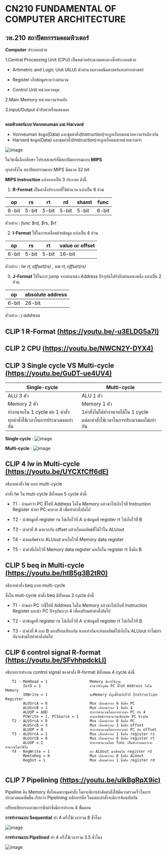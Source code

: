 # CN210 FUNDAMENTAL OF COMPUTER ARCHITECTURE
## วพ.210 สถาปัตยกรรมคอมพิวเตอร์

**Computer** ประกอบด้วย

1.Central Processing Unit (CPU) เป็นหน่วยประมวลผลกลางซึ่งประกอบด้วย 

  * Artimetric and Logic Unit (ALU) ตัวคำนวนทางคณิตศาสตร์และตรรกศาสตร์  
  
  * Register เก็บข้อมูลระหว่างคำนวน
  
  * Control Unit หน่วยควบคุม
  
2.Main Memory หน่วยความจำหลัก

3.Input/Output ตัวรับค่าหรือแสดงผล

## 

**คอมพิวเตอร์แบบ Vonneuman และ Harvard**
 * Vonneuman ข้อมูล(Data) และชุดคำสั่ง(Instruction)จะถูกเก็บบนหน่วยความจำเดียวกัน
 * Harvard ข้อมูล(Data) และชุดคำสั่ง(Instruction)จะถูกเก็บคนละหน่วยความจำ
 
![image](https://user-images.githubusercontent.com/60430433/80482284-25209b80-897e-11ea-99e6-959c60e733a3.jpeg)

ในวิชานี้เลือกศึกษา โปรเซสเซอร์ที่มีสถาปัตยกรรมแบบ **MIPS**

ทุกคำสั่งใน สถาปัตยกรรมแบบ MIPS มีขนาด 32 bit

**MIPS Instruction** แบ่งออกเป็น 3 ประเภท ดังนี้

1. **R-Format** เป็นคำสั่งประเภทที่ใช้คำนวน แบ่งเป็น 6 ส่วน

|op | rs | rt | rd | shamt | func |
|---|---|---|---|---|---|
|6-bit|5-bit|5-bit|5-bit|5-bit|6-bit|

ตัวอย่าง : *func $rd, $rs, $rt*

2. **I-Format** ใช้ในการเคลื่อนย้ายข้อมูล แบ่งเป็น 4 ส่วน 

|op | rs | rt | value or offset |
|---|---|---|---|
|6-bit|5-bit|5-bit|16-bit|

ตัวอย่าง : *lw $rt, offset($rs)* , *sw $rt, offset($rs)*

3. **J-Format** ใช้ในการ jump จากตำแหน่ง Address ปัจจุบันไปยังอีกตำแหน่งหนึ่ง แบ่งเป็น 2 ส่วน 
   
|op | absolute address |
|---|---|
|6-bit|26-bit|

ตัวอย่าง : *j address*


## **CLIP 1 R-Format** [(https://youtu.be/-u3ELDG5a7I)](https://youtu.be/-u3ELDG5a7I) 


## **CLIP 2 CPU** [(https://youtu.be/NWCN2Y-DYX4)](https://youtu.be/NWCN2Y-DYX4) 



## **CLIP 3 Single cycle VS Multi-cycle** [(https://youtu.be/GuDT-ue4UV4)](https://youtu.be/GuDT-ue4UV4) 

| Single-cycle | Multi-cycle |
| --- | --- |
| ALU 3 ตัว | ALU 1 ตัว |
| Memory 2 ตัว | Memory 1 ตัว |
| ทำงานจบใน 1 cycle ต่อ 1 คำสั่ง | 1คำสั่งไม่ได้ทำงานจบได้ใน 1 cycle |
| ทุกคำสั่งใช้เวลาในการประมวลผลเท่ากัน | แต่ละคำสั่งใช้เวลาในการประมวลผลไม่เท่ากัน |

**Single cycle** : 
![image](https://i.stack.imgur.com/vCvw1.png)

**Multi-cycle**  : 
![image](https://i.imgur.com/mWXHWpT.png)

## **CLIP 4 lw in Multi-cycle** [(https://youtu.be/UYCXfCff6dE)](https://youtu.be/UYCXfCff6dE)

อธิบายคำสั่ง lw แบบ multi-cycle  

คำสั่ง lw ใน muti-cycle มีทั้งหมด 5 cycle ดังนี้

  * T1 - อ่านค่าว่า PC ชี้ไปที่ Address ใดใน Memory แล้วนำไปเก็บไว้ที่ Instruction Register นำค่า PC มาบวก 4 เพื่อทำคำสั่งถัดไป
        
  * T2 - นำข้อมูลที่ register rs ไปเก็บไว้ที่ A นำข้อมูลที่ register rt ไปเก็บไว้ที่ B   
        
  * T3 - นำค่าที่ A มาบวกกับ offset แล้วเก็บผลลัพธ์ที่ได้ไว้ใน ALUout
   
  * T4 - นำผลลัพธ์จาก ALUout มาเก็บไว้ที่ Memory data register
   
  * T5 - นำค่าที่เก็บไว้ที่ Memory data register มาเก็บใน register rt ซึ่งคือ B
   
## **CLIP 5 beq in Multi-cycle** [(https://youtu.be/htB5g3B2tR0)](https://youtu.be/htB5g3B2tR0) 

อธิบายคำสั่ง beq แบบ multi-cycle

ซึ่งใน muti-cycle คำสั่ง beq มีทั้งหมด 3 cycle ดังนี้

  * T1 - อ่านค่า PC ว่าชี้ไปที่ Address ใดใน Memory แล้วนำไปเก็บที่ Instruction Register และนำ PC ปัจจุบันบวก 4 เพื่อเตรียมทำคำสั่งถัดไป
        
  * T2 - นำข้อมูลที่ register rs ไปเก็บไว้ที่ A นำข้อมูลที่ register rt ไปเก็บไว้ที่ B
        
  * T3 - นำค่าที่ A และ B มาเปรียบเทียบกัน หากเท่ากันจะส่งผลลัพธ์ไปเก็บใน ALUout ถ้าไม่เท่ากันจะข้ามไปทำคำสั่งถัดไป

## **CLIP 6 control signal R-format** [(https://youtu.be/SFvhhpdckLI)](https://youtu.be/SFvhhpdckLI) 

อธิบายการทำงาน control signal ของคำสั่ง R-format มีทั้งหมด 4 cycle ดังนี้ 

```
   T1 - MemRead = 1                   Memory มีการใช้งาน
        IorD = 1                      อ่านว่าปัจจุบัน PC ชี้ไปที่ Address ใดใน Memory
        IRWrite = 1                   นำMemory ที่ถูกชี้ไปเก็บไว้ที่ Instruction Register
        ALUSrcA = 0                   Mux เลือกค่าจาก 0 ซึ่งคือ PC
        ALUSrcB = 1                   Mux เลือกค่าจาก 1 ซึ่งคือ 4
        ALUOP = ADD                   ทำการคำนวณโดยการบวกค่า PC กับ 4
        PCWrite = 1, PCSource = 1     นำผลลัพธ์การคำนวณเขียนทับ PC ปัจจุบัน
   T2 - ALUSrcA = 0                   Mux เลือกค่าจาก 0 ซึ่งคือ PC
        ALUSrcB = 3                   Mux เลือกค่าจาก 3 ซึ่งคือ offset
        ALUOP = 0                     ทำการคำนวณโดยการบวกค่า PC กับ offset
   T3 - ALUSrcA = 1                   Mux เลือกค่าจาก 1 ซึ่งคือ register rs
        ALUSrcB = 0                   Mux เลือกค่าจาก 0 ซึ่งคือ register rt
        ALUOP = 2                     ทำการคำนวณโดย func เป็นตัวกำหนดว่าจะคำนวณโดยวิธีใด
   T4 - RegWrite = 1                  นำ ALUout มาเขียนใน register rd
        MemtoReg = 0                  Mux เลือกค่าจาก 0 ซึ่งคือ ALUout
        RegDst = 1                    Mux เลือกค่าจาก 1 ซึ่งคือ register rd
   
```
## **CLIP 7 Pipelining** [(https://youtu.be/ulkBgRpX9ic)](https://youtu.be/ulkBgRpX9ic) 

Pipeline คือ Memory ที่เก็บเฉพาะชุดคำสั่ง โดยจะมีการลำดับคำสั่งให้มีความรวดเร็วในการประมวลผลเพิ่มขึ้น เรียกว่า Pipelining หลักการคือ ในแต่ละคำสั่งจะมีการซ้อนทับกัน

เปรียบเทียบจากภาพการซักผ้าซึ่งมีการทำงาน 4 ขั้นตอน

**การทำงานแบบ Sequential** ทำ 4 ครั้งใช้เวลารวม 8 ชั่วโมง

![image](https://user-images.githubusercontent.com/60430433/80482867-2e5e3800-897f-11ea-86e0-6c155c049a15.png)

**การทำงานแบบ Pipelined** ทำ 4 ครั้งใช้เวลารวม 3.5 ชั่วโมง

![image](http://2.bp.blogspot.com/-4YXOlZ30iCQ/UKTYR4Y4FLI/AAAAAAAAAGk/pCdSkaaazVA/s1600/02-What-is-pipelining-02.png)


